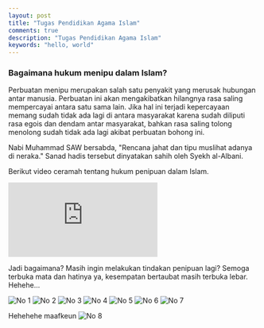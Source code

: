 ```yaml
---
layout: post
title: "Tugas Pendidikan Agama Islam"
comments: true
description: "Tugas Pendidikan Agama Islam"
keywords: "hello, world"
---
```


### Bagaimana hukum menipu dalam Islam?

Perbuatan menipu merupakan salah satu penyakit yang merusak hubungan antar manusia. Perbuatan ini akan mengakibatkan hilangnya rasa saling mempercayai antara satu sama lain. Jika hal ini terjadi kepercayaan memang sudah tidak ada lagi di antara masyarakat karena sudah diliputi rasa egois dan dendam antar masyarakat, bahkan rasa saling tolong menolong sudah tidak ada lagi akibat perbuatan bohong ini.

Nabi Muhammad SAW bersabda, "Rencana jahat dan tipu muslihat adanya di neraka." Sanad hadis tersebut dinyatakan sahih oleh Syekh al-Albani.

Berikut video ceramah tentang hukum penipuan dalam Islam.

<div class="video-container"><iframe src="https://www.youtube.com/embed/RO8yQ7aZMrk?autoplay=1" frameborder="0" allowfullscreen></iframe></div>

Jadi bagaimana? Masih ingin melakukan tindakan penipuan lagi? Semoga terbuka mata dan hatinya ya, kesempatan bertaubat masih terbuka lebar. Hehehe...

![No 1](0.jpeg) 
![No 2](1.jpeg)
![No 3](2.jpeg)
![No 4](3.jpeg)
![No 5](4.jpeg)
![No 6](5.jpeg)
![No 7](6.jpeg)

Hehehehe maafkeun
![No 8](7.jpeg)
